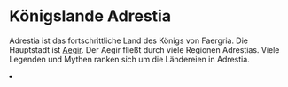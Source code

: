 # Königslande Adrestia

<p>
Adrestia ist das fortschrittliche Land des Königs von Faergria. Die Hauptstadt ist <a href="Kings-Cliffs.md">Aegir</a>.
Der Aegir fließt durch viele Regionen Adrestias. Viele Legenden und Mythen ranken sich um die Ländereien in Adrestia.
</p>

<procedure title="Hauptstadt">
<list columns="2">
<li><b><a href="Aegir.md"></a></b></li>
</list>
</procedure>
